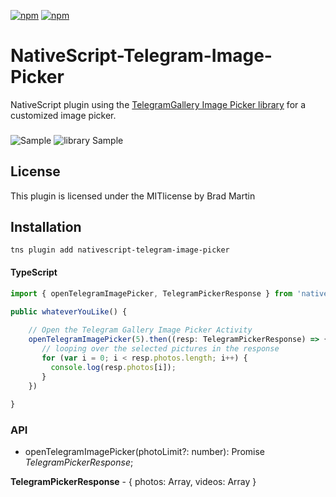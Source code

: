 [![npm](https://img.shields.io/npm/v/nativescript-telegram-image-picker.svg)](https://www.npmjs.com/package/nativescript-telegram-image-picker)
[![npm](https://img.shields.io/npm/dt/nativescript-telegram-image-picker.svg?label=npm%20downloads)](https://www.npmjs.com/package/nativescript-telegram-image-picker)

# NativeScript-Telegram-Image-Picker
NativeScript plugin using the [TelegramGallery Image Picker library](https://github.com/TangXiaoLv/TelegramGallery) for a customized image picker.

### 
![Sample](screens/sample.gif)  ![library Sample](https://github.com/TangXiaoLv/TelegramGallery/raw/master/png/1.gif)

## License
This plugin is licensed under the MITlicense by Brad Martin

## Installation

```
tns plugin add nativescript-telegram-image-picker
```

#### TypeScript

```typescript
import { openTelegramImagePicker, TelegramPickerResponse } from 'nativescript-telegram-image-picker';

public whateverYouLike() {
    
    // Open the Telegram Gallery Image Picker Activity      
    openTelegramImagePicker(5).then((resp: TelegramPickerResponse) => {
       // looping over the selected pictures in the response        
       for (var i = 0; i < resp.photos.length; i++) {
         console.log(resp.photos[i]);
       }
    })
      
}

```

### API

- openTelegramImagePicker(photoLimit?: number): Promise *TelegramPickerResponse*;

**TelegramPickerResponse** -
{
    photos: Array<string>,
    videos: Array<string>
}